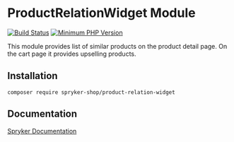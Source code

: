 # ProductRelationWidget Module
[![Build Status](https://travis-ci.org/spryker-shop/product-relation-widget.svg)](https://travis-ci.org/spryker-shop/product-relation-widget)
[![Minimum PHP Version](https://img.shields.io/badge/php-%3E%3D%207.2-8892BF.svg)](https://php.net/)

This module provides list of similar products on the product detail page. On the cart page it provides upselling products.

## Installation

```
composer require spryker-shop/product-relation-widget
```

## Documentation

[Spryker Documentation](https://academy.spryker.com)
